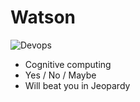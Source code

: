 #  Watson
  
 ![Devops](slides/watsonLogo.png) 

- Cognitive computing
- Yes / No / Maybe
- Will beat you in Jeopardy
